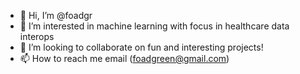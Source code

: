 - 👋 Hi, I’m @foadgr
- 👀 I’m interested in machine learning with focus in healthcare data interops
- 💞️ I’m looking to collaborate on fun and interesting projects!
- 📫 How to reach me email (foadgreen@gmail.com)

<!---
foadgr/foadgr is a ✨ special ✨ repository because its `README.md` (this file) appears on your GitHub profile.
You can click the Preview link to take a look at your changes.
--->
